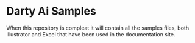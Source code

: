 # Darty Ai Samples

When this repository is compleat it will contain all the samples files, both Illustrator and Excel that have been used in the documentation site.
